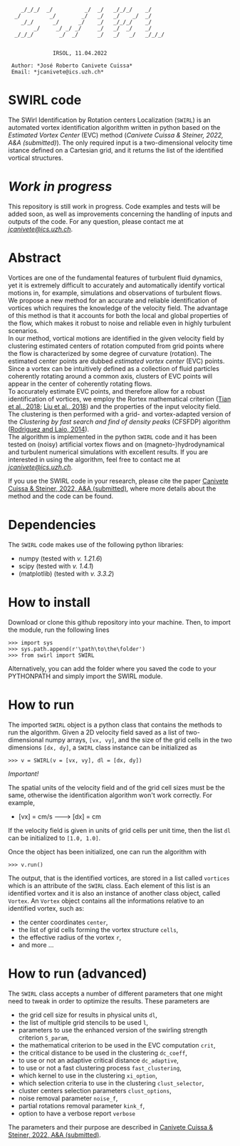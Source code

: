 ```                         
    _/_/_/  _/          _/  _/   _/_/_/    _/      
  _/         _/        _/   _/   _/    _/  _/      
    _/_/      _/      _/    _/   _/_/_/    _/      
        _/     _/ _/ _/     _/   _/  _/    _/      
  _/_/_/        _/  _/      _/   _/   _/   _/_/_/  


              IRSOL, 11.04.2022                      
                                                   
 Author: *José Roberto Canivete Cuissa*              
 Email: *jcanivete@ics.uzh.ch*                       
```  


# SWIRL code
The SWirl Identification by Rotation centers Localization (`SWIRL`) is an automated vortex identification algorithm written in python based on the _Estimated Vortex Center_ (EVC) method (*Canivete Cuissa & Steiner, 2022, A&A (submitted)*). The only required input is a two-dimensional velocity time istance defined on a Cartesian grid, and it returns the list of the identified vortical structures.

# _Work in progress_
This repository is still work in progress. Code examples and tests will be added soon, as well as improvements concerning the handling of inputs and outputs of the code. For any question, please contact me at *jcanivete@ics.uzh.ch*.

# Abstract
Vortices are one of the fundamental features of turbulent fluid dynamics, yet it is extremely difficult to accurately and automatically identify vortical motions in, for example, simulations and observations of turbulent flows. We propose a new method for an accurate and reliable identification of vortices which requires the knowledge of the velocity field. The advantage of this method is that it accounts for both the local and global properties of the flow, which makes it robust to noise and reliable even in highly turbulent scenarios.  
In our method, vortical motions are identified in the given velocity field by clustering estimated centers of rotation computed from grid points where the flow is characterized by some degree of curvature (rotation). The estimated center points are dubbed _estimated vortex center_ (EVC) points. Since a vortex can be intuitively defined as a collection of fluid particles coherently rotating around a common axis, clusters of EVC points will appear in the center of coherently rotating flows.  
To accurately estimate EVC points, and therefore allow for a robust identification of vortices, we employ the Rortex mathematical criterion ([Tian et al., 2018](https://ui.adsabs.harvard.edu/abs/2018JFM...849..312T/abstract); [Liu et al., 2018](https://ui.adsabs.harvard.edu/abs/2018PhFl...30c5103L/abstract)) and the properties of the input velocity field. The clustering is then performed with a grid- and vortex-adapted version of the _Clustering by fast search and find of density peaks_ (CFSFDP) algorithm ([Rodriguez and Laio, 2014](https://ui.adsabs.harvard.edu/abs/2014Sci...344.1492R/abstract)).  
The algorithm is implemented in the python `SWIRL` code and it has been tested on (noisy) artificial vortex flows and on (magneto-)hydrodynamical and turbulent numerical simulations with excellent results. If you are interested in using the algorithm, feel free to contact me at *jcanivete@ics.uzh.ch*.

If you use the SWIRL code in your research, please cite the paper [Canivete Cuissa & Steiner, 2022, A&A (submitted)](...), where more details about the method and the code can be found.

# Dependencies
The `SWIRL` code makes use of the following python libraries:
- numpy (tested with _v. 1.21.6_)
- scipy (tested with _v. 1.4.1_)
- (matplotlib) (tested with _v. 3.3.2_)

# How to install
Download or clone this github repository into your machine. Then, to import the module, run the following lines

```
>>> import sys
>>> sys.path.append(r'\path\to\the\folder')
>>> from swirl import SWIRL
```

Alternatively, you can add the folder where you saved the code to your PYTHONPATH and simply import the SWIRL module. 

# How to run
The imported `SWIRL` object is a python class that contains the methods to run the algorithm.
Given a 2D velocity field saved as a list of two-dimensional numpy arrays, `[vx, vy]`, and the size of the grid cells in the two dimensions `[dx, dy]`, a `SWIRL` class instance can be initialized as

```
>>> v = SWIRL(v = [vx, vy], dl = [dx, dy])
```
*Important!* 

The spatial units of the velocity field and of the grid cell sizes must be the same, otherwise the identification algorithm won't work correctly. For example, 
- [vx] = cm/s  --->   [dx] = cm 

If the velocity field is given in units of grid cells per unit time, then the list `dl` can be initialized to `[1.0, 1.0]`.

Once the object has been initialized, one can run the algorithm with
```
>>> v.run()
```

The output, that is the identified vortices, are stored in a list called `vortices` which is an attribute of the `SWIRL` class. Each element of this list is an identified vortex and it is also an instance of another class object, called `Vortex`. An `Vortex` object contains all the informations relative to an identified vortex, such as:
- the center coordinates `center`, 
- the list of grid cells forming the vortex structure `cells`, 
- the effective radius of the vortex `r`,
- and more ...

# How to run (advanced)

The `SWIRL` class accepts a number of different parameters that one might need to tweak in order to optimize the results. These parameters are
- the grid cell size for results in physical units `dl`,
- the list of multiple grid stencils to be used `l`,
- parameters to use the enhanced version of the swirling strength criterion `S_param`,
- the mathematical criterion to be used in the EVC computation `crit`,   
- the critical distance to be used in the clustering `dc_coeff`,  
- to use or not an adaptive critical distance `dc_adaptive`,  
- to use or not a fast clustering process `fast_clustering`, 
- which kernel to use in the clustering `xi_option`,
- which selection criteria to use in the clustering `clust_selector`, 
- cluster centers selection parameters `clust_options`, 
- noise removal parameter `noise_f`,
- partial rotations removal parameter `kink_f`,
- option to have a verbose report `verbose`

The parameters and their purpose are described in [Canivete Cuissa & Steiner, 2022, A&A (submitted)](...).
